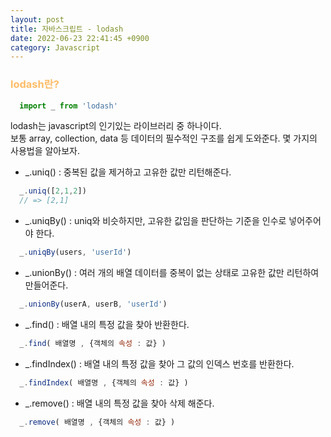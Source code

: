 ```yaml
---
layout: post
title: 자바스크립트 - lodash
date: 2022-06-23 22:41:45 +0900
category: Javascript
---
```

### <span style="color:#febc68;font-weight:bold">lodash란?</span> 
```javascript
  import _ from 'lodash'
``` 
lodash는 javascript의 인기있는 라이브러리 중 하나이다.  
보통 array, collection, data 등 데이터의 필수적인 구조를 쉽게 도와준다.
몇 가지의 사용법을 알아보자.  
- _.uniq() : 중복된 값을 제거하고 고유한 값만 리턴해준다.
```javascript
  _.uniq([2,1,2])
  // => [2,1]
```
- _.uniqBy() : uniq와 비슷하지만, 고유한 값임을 판단하는 기준을 인수로 넣어주어야 한다.
```javascript
  _.uniqBy(users, 'userId')
```
- _.unionBy() : 여러 개의 배열 데이터를 중복이 없는 상태로 고유한 값만 리턴하여 만들어준다.
```javascript
  _.unionBy(userA, userB, 'userId')
```
- _.find() : 배열 내의 특정 값을 찾아 반환한다.
```javascript
  _.find( 배열명 , {객체의 속성 : 값} )
```

- _.findIndex() : 배열 내의 특정 값을 찾아 그 값의 인덱스 번호를 반환한다.
```javascript
  _.findIndex( 배열명 , {객체의 속성 : 값} )
```

- _.remove() : 배열 내의 특정 값을 찾아 삭제 해준다.
```javascript
  _.remove( 배열명 , {객체의 속성 : 값} )
```